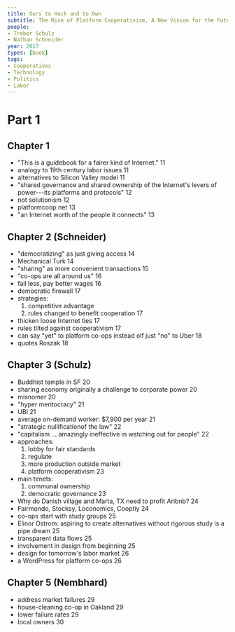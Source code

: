 ```yaml
---
title: Ours to Hack and to Own
subtitle: The Rise of Platform Cooperativism, A New Vision for the Future of Work and a Fairer Internet
people:
- Trebor Schulz
- Nathan Schneider
year: 2017
types: [book]
tags:
- Cooperatives
- Technology
- Politics
- Labor
---
```


# Part 1

## Chapter 1
- "This is a guidebook for a fairer kind of Internet." 11
- analogy to 19th century labor issues 11
- alternatives to Silicon Valley model 11
- "shared governance and shared ownership of the Internet's levers of power---its platforms and protocols" 12
- not solutionism 12
- platformcoop.net 13
- "an Internet worth of the people it connects" 13

## Chapter 2 (Schneider)
- "democratizing" as just giving access 14
- Mechanical Turk 14
- "sharing" as more convenient transactions 15
- "co-ops are all around us" 16
- fail less, pay better wages 16
- democratic firewall 17
- strategies:
  1.  competitive advantage
  2.  rules changed to benefit cooperation 17
- thicken loose Internet ties 17
- rules tilted against cooperativism 17
- can say "yet" to platform co-ops instead olf just "no" to Uber 18
- quotes Roszak 18

## Chapter 3 (Schulz)
- Buddhist temple in SF 20
- sharing economy originally a challenge to corporate power 20
- misnomer 20
- "hyper meritocracy" 21
- UBI 21
- average on-demand worker: $7,900 per year 21
- "strategic nullificationof the law" 22
- "capitalism ... amazingly ineffective in watching out for people" 22
- approaches:
  1.  lobby for fair standards
  2.  regulate
  3.  more production outside market
  4.  platform cooperativism 23
- main tenets:
  1.  communal ownership
  2.  democratic governance 23
- Why do Danish village and Marta, TX need to profit Aribnb? 24
- Fairmondo, Stocksy, Loconomics, Cooptiy 24
- co-ops start with study groups 25
- Elinor Ostrom: aspiring to create alternatives without rigorous study is a pipe dream 25
- transparent data flows 25
- involvement in design from beginning 25
- design for tomorrow's labor market 26
- a WordPress for platform co-ops 26

## Chapter 5 (Nembhard)
- address market failures 29
- house-cleaning co-op in Oakland 29
- lower failure rates 29
- local owners 30
